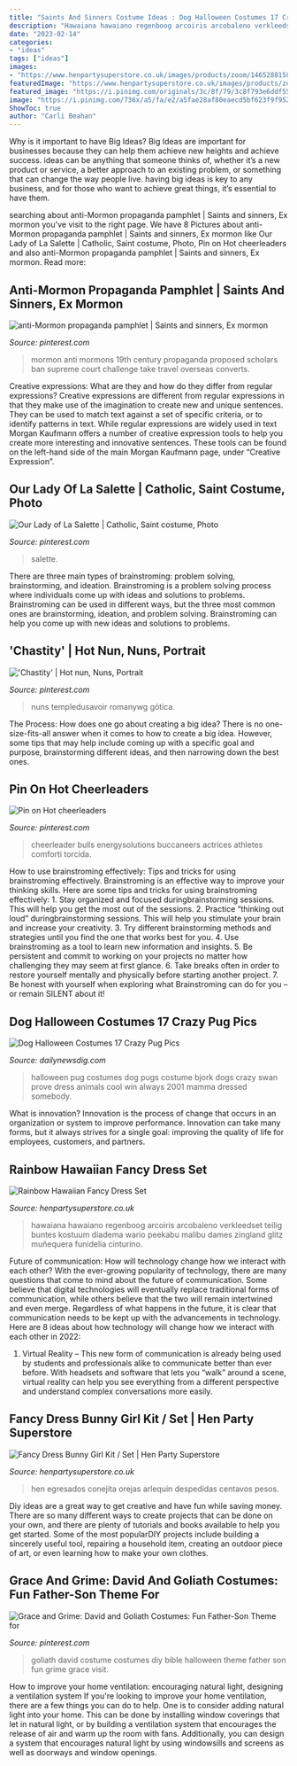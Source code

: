 ```yaml
---
title: "Saints And Sinners Costume Ideas : Dog Halloween Costumes 17 Crazy Pug Pics"
description: "Hawaiana hawaiano regenboog arcoiris arcobaleno verkleedset teilig buntes kostuum diadema wario peekabu malibu dames zingland glitz muñequera funidelia cinturino"
date: "2023-02-14"
categories:
- "ideas"
tags: ["ideas"]
images:
- "https://www.henpartysuperstore.co.uk/images/products/zoom/1465288158-23719600.jpg"
featuredImage: "https://www.henpartysuperstore.co.uk/images/products/zoom/1465288158-23719600.jpg"
featured_image: "https://i.pinimg.com/originals/3c/8f/79/3c8f793e6ddf55ef5ed4dc36ff1de802.jpg"
image: "https://i.pinimg.com/736x/a5/fa/e2/a5fae28af80eaecd5bf623f9f95259ec.jpg"
ShowToc: true
author: "Carli Beahan"
---
```



Why is it important to have Big Ideas?
Big Ideas are important for businesses because they can help them achieve new heights and achieve success. ideas can be anything that someone thinks of, whether it’s a new product or service, a better approach to an existing problem, or something that can change the way people live. having big ideas is key to any business, and for those who want to achieve great things, it’s essential to have them.

	

		
searching about anti-Mormon propaganda pamphlet | Saints and sinners, Ex mormon you've visit to the right page. We have 8 Pictures about anti-Mormon propaganda pamphlet | Saints and sinners, Ex mormon like Our Lady of La Salette | Catholic, Saint costume, Photo, Pin on Hot cheerleaders and also anti-Mormon propaganda pamphlet | Saints and sinners, Ex mormon. Read more:
		
    
## Anti-Mormon Propaganda Pamphlet | Saints And Sinners, Ex Mormon

<img loading=lazy src="https://i.pinimg.com/736x/12/4f/6b/124f6b94c52ce7fd289a64e02f68b3f2--banjo-mormons.jpg" onerror="this.onerror=null;this.src='https://tse1.mm.bing.net/th?id=OIP.NL13QgZjplbgkSLsektpCAHaK9&amp;pid=15.1';" alt="anti-Mormon propaganda pamphlet | Saints and sinners, Ex mormon">

_Source: pinterest.com_

>mormon anti mormons 19th century propaganda proposed scholars ban supreme court challenge take travel overseas converts. 

	

Creative expressions: What are they and how do they differ from regular expressions?
Creative expressions are different from regular expressions in that they make use of the imagination to create new and unique sentences. They can be used to match text against a set of specific criteria, or to identify patterns in text.
While regular expressions are widely used in text Morgan Kaufmann offers a number of creative expression tools to help you create more interesting and innovative sentences. These tools can be found on the left-hand side of the main Morgan Kaufmann page, under “Creative Expression”.

    
## Our Lady Of La Salette | Catholic, Saint Costume, Photo

<img loading=lazy src="https://i.pinimg.com/736x/00/8c/f5/008cf584e1478862f251496da3db234c.jpg" onerror="this.onerror=null;this.src='https://tse2.mm.bing.net/th?id=OIP.Mcz9Qgvqw477_4Lz0Hj6sgHaLh&amp;pid=15.1';" alt="Our Lady of La Salette | Catholic, Saint costume, Photo">

_Source: pinterest.com_

>salette. 

	

There are three main types of brainstroming: problem solving, brainstorming, and ideation.
Brainstroming is a problem solving process where individuals come up with ideas and solutions to problems. Brainstroming can be used in different ways, but the three most common ones are brainstorming, ideation, and problem solving. Brainstroming can help you come up with new ideas and solutions to problems.

    
## &#039;Chastity&#039; | Hot Nun, Nuns, Portrait

<img loading=lazy src="https://i.pinimg.com/736x/df/20/44/df2044637c0bc340f7eabcbe9cc8dcb4--costumes.jpg" onerror="this.onerror=null;this.src='https://tse2.mm.bing.net/th?id=OIP.fm-dC4SXRrt1A3gSAcp3SAHaLG&amp;pid=15.1';" alt="&#039;Chastity&#039; | Hot nun, Nuns, Portrait">

_Source: pinterest.com_

>nuns templedusavoir romanywg gótica. 

	

The Process: How does one go about creating a big idea?
There is no one-size-fits-all answer when it comes to how to create a big idea. However, some tips that may help include coming up with a specific goal and purpose, brainstorming different ideas, and then narrowing down the best ones.

    
## Pin On Hot Cheerleaders

<img loading=lazy src="https://i.pinimg.com/736x/a5/fa/e2/a5fae28af80eaecd5bf623f9f95259ec.jpg" onerror="this.onerror=null;this.src='https://tse1.mm.bing.net/th?id=OIP.94wP3TAaOU0qc28zoqQuDAHaLG&amp;pid=15.1';" alt="Pin on Hot cheerleaders">

_Source: pinterest.com_

>cheerleader bulls energysolutions buccaneers actrices athletes comforti torcida. 

	

How to use brainstroming effectively: Tips and tricks for using brainstroming effectively.
Brainstroming is an effective way to improve your thinking skills. Here are some tips and tricks for using brainstroming effectively: 1. Stay organized and focused duringbrainstorming sessions. This will help you get the most out of the sessions. 2. Practice “thinking out loud” duringbrainstorming sessions. This will help you stimulate your brain and increase your creativity. 3. Try different brainstorming methods and strategies until you find the one that works best for you. 4. Use brainstroming as a tool to learn new information and insights. 5. Be persistent and commit to working on your projects no matter how challenging they may seem at first glance. 6. Take breaks often in order to restore yourself mentally and physically before starting another project. 7. Be honest with yourself when exploring what Brainstroming can do for you – or remain SILENT about it!

    
## Dog Halloween Costumes 17 Crazy Pug Pics

<img loading=lazy src="http://dailynewsdig.com/wp-content/uploads/2013/10/dog-halloween-costumes-6.jpg" onerror="this.onerror=null;this.src='https://tse3.mm.bing.net/th?id=OIP.icZGkFkP-aEuDIGxwH11RgHaKG&amp;pid=15.1';" alt="Dog Halloween Costumes 17 Crazy Pug Pics">

_Source: dailynewsdig.com_

>halloween pug costumes dog pugs costume bjork dogs crazy swan prove dress animals cool win always 2001 mamma dressed somebody. 

	

What is innovation?
Innovation is the process of change that occurs in an organization or system to improve performance. Innovation can take many forms, but it always strives for a single goal: improving the quality of life for employees, customers, and partners.

    
## Rainbow Hawaiian Fancy Dress Set

<img loading=lazy src="https://www.henpartysuperstore.co.uk/images/products/zoom/1465288158-23719600.jpg" onerror="this.onerror=null;this.src='https://tse4.mm.bing.net/th?id=OIP.j0k38lwnGnxYjELLEzGUEwHaJ3&amp;pid=15.1';" alt="Rainbow Hawaiian Fancy Dress Set">

_Source: henpartysuperstore.co.uk_

>hawaiana hawaiano regenboog arcoiris arcobaleno verkleedset teilig buntes kostuum diadema wario peekabu malibu dames zingland glitz muñequera funidelia cinturino. 

	

Future of communication: How will technology change how we interact with each other?
With the ever-growing popularity of technology, there are many questions that come to mind about the future of communication. Some believe that digital technologies will eventually replace traditional forms of communication, while others believe that the two will remain intertwined and even merge. Regardless of what happens in the future, it is clear that communication needs to be kept up with the advancements in technology. Here are 8 ideas about how technology will change how we interact with each other in 2022: 
1. Virtual Reality – This new form of communication is already being used by students and professionals alike to communicate better than ever before. With headsets and software that lets you “walk” around a scene, virtual reality can help you see everything from a different perspective and understand complex conversations more easily. 


    
## Fancy Dress Bunny Girl Kit / Set | Hen Party Superstore

<img loading=lazy src="http://www.henpartysuperstore.co.uk/images/products/zoom/1458896148-17724800.jpg" onerror="this.onerror=null;this.src='https://tse3.mm.bing.net/th?id=OIP.lG6hznvEQpLMGPblBq5HAAHaJ3&amp;pid=15.1';" alt="Fancy Dress Bunny Girl Kit / Set | Hen Party Superstore">

_Source: henpartysuperstore.co.uk_

>hen egresados conejita orejas arlequin despedidas centavos pesos. 

	

Diy ideas are a great way to get creative and have fun while saving money. There are so many different ways to create projects that can be done on your own, and there are plenty of tutorials and books available to help you get started. Some of the most popularDIY projects include building a sincerely useful tool, repairing a household item, creating an outdoor piece of art, or even learning how to make your own clothes.

    
## Grace And Grime: David And Goliath Costumes: Fun Father-Son Theme For

<img loading=lazy src="https://i.pinimg.com/originals/3c/8f/79/3c8f793e6ddf55ef5ed4dc36ff1de802.jpg" onerror="this.onerror=null;this.src='https://tse4.mm.bing.net/th?id=OIP.nLdGvAwihEF5GN-JEu2iTAAAAA&amp;pid=15.1';" alt="Grace and Grime: David and Goliath Costumes: Fun Father-Son Theme for">

_Source: pinterest.com_

>goliath david costume costumes diy bible halloween theme father son fun grime grace visit. 

	

How to improve your home ventilation: encouraging natural light, designing a ventilation system
If you're looking to improve your home ventilation, there are a few things you can do to help. One is to consider adding natural light into your home. This can be done by installing window coverings that let in natural light, or by building a ventilation system that encourages the release of air and warm up the room with fans. Additionally, you can design a system that encourages natural light by using windowsills and screens as well as doorways and window openings.

